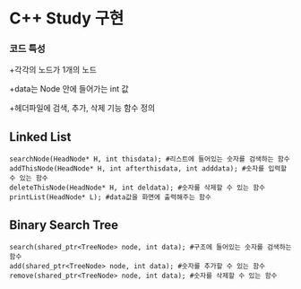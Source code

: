 # C++ Study 구현

### 코드 특성

 +각각의 노드가 1개의 노드

 +data는 Node 안에 들어가는 int 값

 +헤더파일에 검색, 추가, 삭제 기능 함수 정의
 
## Linked List

    searchNode(HeadNode* H, int thisdata); #리스트에 들어있는 숫자를 검색하는 함수
    addThisNode(HeadNode* H, int afterthisdata, int adddata); #숫자를 입력할 수 있는 함수
    deleteThisNode(HeadNode* H, int deldata); #숫자를 삭제할 수 있는 함수
    printList(HeadNode* L); #data값을 화면에 출력해주는 함수
 
## Binary Search Tree


    search(shared_ptr<TreeNode> node, int data); #구조에 들어있는 숫자를 검색하는 함수
    add(shared_ptr<TreeNode> node, int data); #숫자를 추가할 수 있는 함수
    remove(shared_ptr<TreeNode> node, int data); #숫자를 삭제할 수 있는 함수
    
